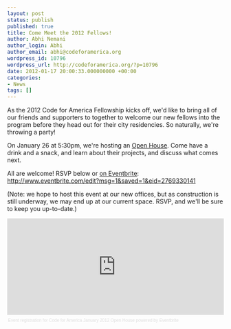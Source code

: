 ```yaml
---
layout: post
status: publish
published: true
title: Come Meet the 2012 Fellows!
author: Abhi Nemani
author_login: Abhi
author_email: abhi@codeforamerica.org
wordpress_id: 10796
wordpress_url: http://codeforamerica.org/?p=10796
date: 2012-01-17 20:00:33.000000000 +00:00
categories:
- News
tags: []
---
```

As the 2012 Code for America Fellowship kicks off, we'd like to bring all of our friends and supporters to together to welcome our new fellows into the program before they head out for their city residencies. So naturally, we're throwing a party!

On January 26 at 5:30pm, we're hosting an <a href="http://www.eventbrite.com/edit?msg=1&saved=1&eid=2769330141">Open House</a>. Come have a drink and a snack, and learn about their projects, and discuss what comes next.

All are welcome! RSVP below or <a href="http://www.eventbrite.com/edit?msg=1&saved=1&eid=2769330141">on Eventbrite</a>: <a href="http://www.eventbrite.com/edit?msg=1&saved=1&eid=2769330141">http://www.eventbrite.com/edit?msg=1&saved=1&eid=2769330141</a>

(Note: we hope to host this event at our new offices, but as construction is still underway, we may end up at our current space. RSVP, and we'll be sure to keep you up-to-date.)

<div style="width:100%; text-align:left;" ><iframe  src="http://www.eventbrite.com/tickets-external?eid=2769330141&ref=etckt" frameborder="0" height="224" width="100%" vspace="0" hspace="0" marginheight="5" marginwidth="5" scrolling="auto" allowtransparency="true"></iframe><div style="font-family:Helvetica, Arial; font-size:10px; padding:5px 0 5px; margin:2px; width:100%; text-align:left;" ><a style="color:#ddd; text-decoration:none;" target="_blank" href="http://www.eventbrite.com/r/etckt" >Event registration</a><span style="color:#ddd;" > for </span><a style="color:#ddd; text-decoration:none;" target="_blank" href="http://www.eventbrite.com/event/2769330141?ref=etckt" >Code for America January 2012 Open House</a><span style="color:#ddd;" > powered by </span><a style="color:#ddd; text-decoration:none;" target="_blank" href="http://www.eventbrite.com?ref=etckt" >Eventbrite</a></div></div>
